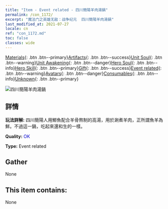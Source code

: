 ```yaml
---
title: "Item - Event related - 四川簡陽羊肉湯鍋"
permalink: /con_1172/
excerpt: "魔法门之英雄无敌：战争纪元  四川簡陽羊肉湯鍋"
last_modified_at: 2021-07-27
locale: cn
ref: "con_1172.md"
toc: false
classes: wide
---
```

 [Materials](/ItemsCN/){: .btn .btn--primary}[Artifacts](/ItemsCN/Artifacts/){: .btn .btn--success}[Unit Soul](/ItemsCN/UnitSoul/){: .btn .btn--warning}[Unit Awakening](/ItemsCN/UnitAwakening/){: .btn .btn--danger}[Hero Soul](/ItemsCN/HeroSoul/){: .btn .btn--info}[Hero Skill](/ItemsCN/HeroSkill/){: .btn .btn--primary}[Gift](/ItemsCN/Gift/){: .btn .btn--success}[Event related](/ItemsCN/Events/){: .btn .btn--warning}[Avatars](/ItemsCN/Avatars/){: .btn .btn--danger}[Consumables](/ItemsCN/Consumables/){: .btn .btn--info}[Unknown](/ItemsCN/Unknown/){: .btn .btn--primary}

 ![四川簡陽羊肉湯鍋](/images/t/i_81511131.png)

## 詳情
 **玩法詳解:** 四川簡陽人用鯽魚配合羊骨熬制的高湯，用於涮煮羊肉，正所謂魚羊為鮮。不過這一鍋，吃起來還和生的一樣。

 **Quality:** <span style="color: #0000CD">OK</span>

 **Type:** Event related

## Gather

  None

## This item contains:

  None

